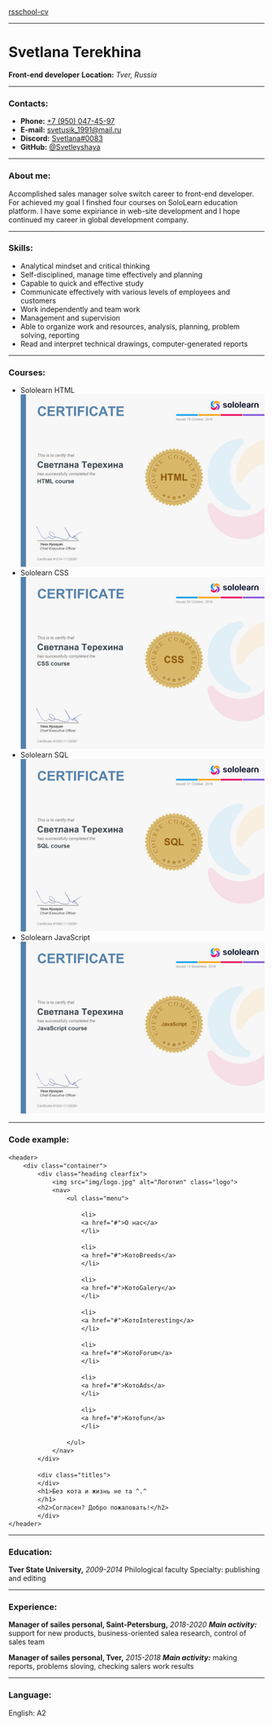 [rsschool-cv](https://Svetleyshaya.github.io/rsschool-cv/cv)

___

# Svetlana Terekhina
__Front-end developer__
__Location:__ _Tver, Russia_

___

### Contacts:
+ __Phone:__ [+7 (950) 047-45-97](tel:+79500474597)
+ __E-mail:__ [svetusik_1991@mail.ru](svetusik_1991@mail.ru)
+ __Discord:__ [Svetlana#0083](https://discord.com/invite/PRADsJB)
+ __GitHub:__ [@Svetleyshaya](https://github.com/Svetleyshaya)

___

### About me:
Accomplished sales manager solve switch career to front-end developer. For achieved my goal I finshed four courses on SoloLearn education platform. I have some expiriance in web-site development and I hope continued my career in global development company.

___

### Skills:
- Analytical mindset and critical thinking
- Self-disciplined, manage time effectively and planning
- Capable to quick and effective study
- Communicate effectively with various levels of employees and customers
- Work independently and team work
- Management and supervision
- Able to organize work and resources, analysis, planning, problem solving, reporting
- Read and interpret technical drawings, computer-generated reports

___

### Courses:
+ Sololearn HTML
![Certificate](\img\cert-1014-11126081.jpg)
+ Sololearn CSS
![Certificate](\img\cert-1023-11126081.jpg)
+ Sololearn SQL
![Certificate](\img\cert-1060-11126081.jpg)
+ Sololearn JavaScript
![Certificate](\img\cert-1024-11126081.jpg)

___

### Code example:
```
<header>
    <div class="container">
        <div class="heading clearfix">
            <img src="img/logo.jpg" alt="Логотип" class="logo">
            <nav>
                <ul class="menu">

                    <li>
                    <a href="#">О нас</a>
                    </li>

                    <li>
                    <a href="#">КотоBreeds</a>
                    </li>

                    <li>
                    <a href="#">КотоGalery</a>
                    </li>

                    <li>
                    <a href="#">КотoInteresting</a>
                    </li>

                    <li>
                    <a href="#">КотоForum</a>
                    </li>

                    <li>
                    <a href="#">КотоAds</a>
                    </li>

                    <li>
                    <a href="#">Котоfun</a>
                    </li>

                </ul>
            </nav>
        </div>

        <div class="titles">
        </div>
        <h1>Без кота и жизнь не та ^.^
        </h1>
        <h2>Согласен? Добро пожаловать!</h2>
        </div>
</header>

```

___

### Education:
__Tver State University,__ _2009-2014_
Philological faculty
Specialty: publishing and editing

___

### Experience:
__Manager of sailes personal, Saint-Petersburg,__ _2018-2020_
___Main activity:___ support for new products, business-oriented salea research, control of sales team

__Manager of sailes personal, Tver,__ _2015-2018_
___Main activity:___ making reports, problems sloving, checking salers work results

___

### Language:
English: A2